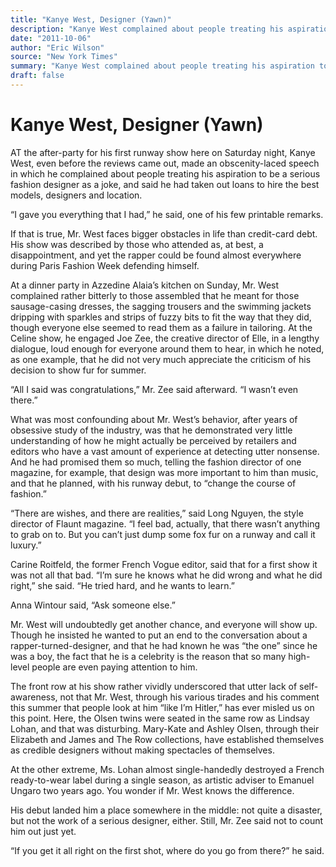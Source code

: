 ```yaml
---
title: "Kanye West, Designer (Yawn)"
description: "Kanye West complained about people treating his aspiration to be a serious fashion designer as a joke. \"I gave you everything that I had,\" he said, one of his few printable remarks. If that is true, M..."
date: "2011-10-06"
author: "Eric Wilson"
source: "New York Times"
summary: "Kanye West complained about people treating his aspiration to be a serious fashion designer as a joke. \"I gave you everything that I had,\" he said, one of his few printable remarks. If that is true, Mr. West faces bigger obstacles in life than credit-card debt. He could be found almost everywhere during Paris Fashion Week defending himself."
draft: false
---
```


# Kanye West, Designer (Yawn)

AT the after-party for his first runway show here on Saturday night, Kanye West, even before the reviews came out, made an obscenity-laced speech in which he complained about people treating his aspiration to be a serious fashion designer as a joke, and said he had taken out loans to hire the best models, designers and location.

“I gave you everything that I had,” he said, one of his few printable remarks.

If that is true, Mr. West faces bigger obstacles in life than credit-card debt. His show was described by those who attended as, at best, a disappointment, and yet the rapper could be found almost everywhere during Paris Fashion Week defending himself.

At a dinner party in Azzedine Alaia’s kitchen on Sunday, Mr. West complained rather bitterly to those assembled that he meant for those sausage-casing dresses, the sagging trousers and the swimming jackets dripping with sparkles and strips of fuzzy bits to fit the way that they did, though everyone else seemed to read them as a failure in tailoring. At the Celine show, he engaged Joe Zee, the creative director of Elle, in a lengthy dialogue, loud enough for everyone around them to hear, in which he noted, as one example, that he did not very much appreciate the criticism of his decision to show fur for summer.

“All I said was congratulations,” Mr. Zee said afterward. “I wasn’t even there.”

What was most confounding about Mr. West’s behavior, after years of obsessive study of the industry, was that he demonstrated very little understanding of how he might actually be perceived by retailers and editors who have a vast amount of experience at detecting utter nonsense. And he had promised them so much, telling the fashion director of one magazine, for example, that design was more important to him than music, and that he planned, with his runway debut, to “change the course of fashion.”

“There are wishes, and there are realities,” said Long Nguyen, the style director of Flaunt magazine. “I feel bad, actually, that there wasn’t anything to grab on to. But you can’t just dump some fox fur on a runway and call it luxury.”

Carine Roitfeld, the former French Vogue editor, said that for a first show it was not all that bad. “I’m sure he knows what he did wrong and what he did right,” she said. “He tried hard, and he wants to learn.”

Anna Wintour said, “Ask someone else.”

Mr. West will undoubtedly get another chance, and everyone will show up. Though he insisted he wanted to put an end to the conversation about a rapper-turned-designer, and that he had known he was “the one” since he was a boy, the fact that he is a celebrity is the reason that so many high-level people are even paying attention to him.

The front row at his show rather vividly underscored that utter lack of self-awareness, not that Mr. West, through his various tirades and his comment this summer that people look at him “like I’m Hitler,” has ever misled us on this point. Here, the Olsen twins were seated in the same row as Lindsay Lohan, and that was disturbing. Mary-Kate and Ashley Olsen, through their Elizabeth and James and The Row collections, have established themselves as credible designers without making spectacles of themselves.

At the other extreme, Ms. Lohan almost single-handedly destroyed a French ready-to-wear label during a single season, as artistic adviser to Emanuel Ungaro two years ago. You wonder if Mr. West knows the difference.

His debut landed him a place somewhere in the middle: not quite a disaster, but not the work of a serious designer, either. Still, Mr. Zee said not to count him out just yet.

“If you get it all right on the first shot, where do you go from there?” he said.
